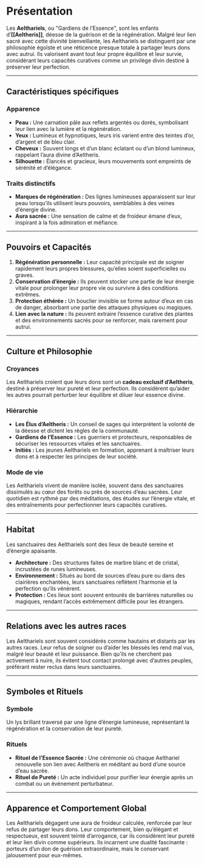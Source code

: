 # **Présentation**

Les **Aelthariels**, ou "Gardiens de l’Essence", sont les enfants d’**[[Aeltheris]]**, déesse de la guérison et de la régénération. Malgré leur lien sacré avec cette divinité bienveillante, les Aelthariels se distinguent par une philosophie égoïste et une réticence presque totale à partager leurs dons avec autrui. Ils valorisent avant tout leur propre équilibre et leur survie, considérant leurs capacités curatives comme un privilège divin destiné à préserver leur perfection.

---

## **Caractéristiques spécifiques**

### Apparence

- **Peau :** Une carnation pâle aux reflets argentés ou dorés, symbolisant leur lien avec la lumière et la régénération.
- **Yeux :** Lumineux et hypnotiques, leurs iris varient entre des teintes d’or, d’argent et de bleu clair.
- **Cheveux :** Souvent longs et d’un blanc éclatant ou d’un blond lumineux, rappelant l’aura divine d’Aeltheris.
- **Silhouette :** Élancés et gracieux, leurs mouvements sont empreints de sérénité et d’élégance.

### Traits distinctifs

- **Marques de régénération :** Des lignes lumineuses apparaissent sur leur peau lorsqu’ils utilisent leurs pouvoirs, semblables à des veines d’énergie divine.
- **Aura sacrée :** Une sensation de calme et de froideur émane d’eux, inspirant à la fois admiration et méfiance.

---

## **Pouvoirs et Capacités**

1. **Régénération personnelle :** Leur capacité principale est de soigner rapidement leurs propres blessures, qu’elles soient superficielles ou graves.
2. **Conservation d’énergie :** Ils peuvent stocker une partie de leur énergie vitale pour prolonger leur propre vie ou survivre à des conditions extrêmes.
3. **Protection éthérée :** Un bouclier invisible se forme autour d’eux en cas de danger, absorbant une partie des attaques physiques ou magiques.
4. **Lien avec la nature :** Ils peuvent extraire l’essence curative des plantes et des environnements sacrés pour se renforcer, mais rarement pour autrui.

---

## **Culture et Philosophie**

### Croyances

Les Aelthariels croient que leurs dons sont un **cadeau exclusif d’Aeltheris**, destiné à préserver leur pureté et leur perfection. Ils considèrent qu’aider les autres pourrait perturber leur équilibre et diluer leur essence divine.

### Hiérarchie

- **Les Élus d’Aeltheris :** Un conseil de sages qui interprètent la volonté de la déesse et dictent les règles de la communauté.
- **Gardiens de l’Essence :** Les guerriers et protecteurs, responsables de sécuriser les ressources vitales et les sanctuaires.
- **Initiés :** Les jeunes Aelthariels en formation, apprenant à maîtriser leurs dons et à respecter les principes de leur société.

### Mode de vie

Les Aelthariels vivent de manière isolée, souvent dans des sanctuaires dissimulés au cœur des forêts ou près de sources d’eau sacrées. Leur quotidien est rythmé par des méditations, des études sur l’énergie vitale, et des entraînements pour perfectionner leurs capacités curatives.

---

## **Habitat**

Les sanctuaires des Aelthariels sont des lieux de beauté sereine et d’énergie apaisante.

- **Architecture :** Des structures faites de marbre blanc et de cristal, incrustées de runes lumineuses.
- **Environnement :** Situés au bord de sources d’eau pure ou dans des clairières enchantées, leurs sanctuaires reflètent l’harmonie et la perfection qu’ils vénèrent.
- **Protection :** Ces lieux sont souvent entourés de barrières naturelles ou magiques, rendant l’accès extrêmement difficile pour les étrangers.

---

## **Relations avec les autres races**

Les Aelthariels sont souvent considérés comme hautains et distants par les autres races. Leur refus de soigner ou d’aider les blessés les rend mal vus, malgré leur beauté et leur puissance. Bien qu’ils ne cherchent pas activement à nuire, ils évitent tout contact prolongé avec d’autres peuples, préférant rester reclus dans leurs sanctuaires.

---

## **Symboles et Rituels**

### Symbole

Un lys brillant traversé par une ligne d’énergie lumineuse, représentant la régénération et la conservation de leur pureté.

### Rituels

- **Rituel de l’Essence Sacrée :** Une cérémonie où chaque Aelthariel renouvelle son lien avec Aeltheris en méditant au bord d’une source d’eau sacrée.
- **Rituel de Pureté :** Un acte individuel pour purifier leur énergie après un combat ou un événement perturbateur.

---

## **Apparence et Comportement Global**

Les Aelthariels dégagent une aura de froideur calculée, renforcée par leur refus de partager leurs dons. Leur comportement, bien qu’élégant et respectueux, est souvent teinté d’arrogance, car ils considèrent leur pureté et leur lien divin comme supérieurs. Ils incarnent une dualité fascinante : porteurs d’un don de guérison extraordinaire, mais le conservant jalousement pour eux-mêmes.